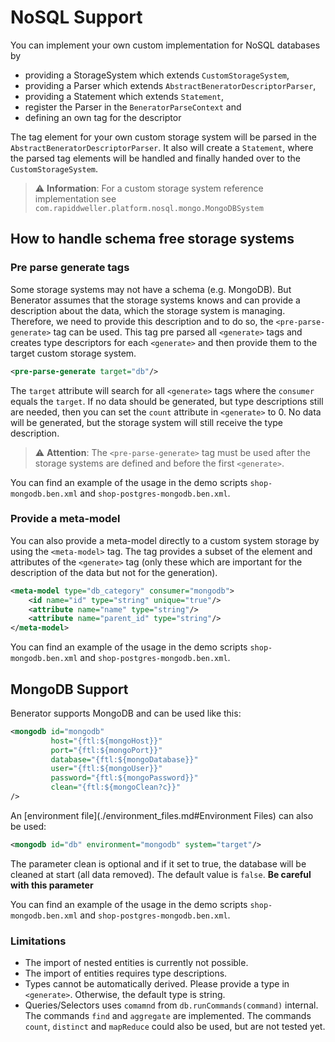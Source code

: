 # NoSQL Support

You can implement your own custom implementation for NoSQL databases by 
- providing a StorageSystem which extends `CustomStorageSystem`, 
- providing a Parser which extends `AbstractBeneratorDescriptorParser`,
- providing a Statement which extends `Statement`,
- register the Parser in the `BeneratorParseContext` and
- defining an own tag for the descriptor

The tag element for your own custom storage system will be parsed in the `AbstractBeneratorDescriptorParser`. It also will create a `Statement`, where the parsed tag elements will be handled and finally handed over to the `CustomStorageSystem`.

> ⚠ **Information**: For a custom storage system reference implementation see ``com.rapiddweller.platform.nosql.mongo.MongoDBSystem``

## How to handle schema free storage systems

### Pre parse generate tags

Some storage systems may not have a schema (e.g. MongoDB). But Benerator assumes that the storage systems knows and can provide a description about the data, which the storage system is managing. Therefore, we need to provide this description and to do so, the  ``<pre-parse-generate>`` tag can be used. This tag pre parsed all ``<generate>`` tags and creates type descriptors for each ``<generate>`` and then provide them to the target custom storage system.

```xml
<pre-parse-generate target="db"/>
```

The ``target`` attribute will search for all ``<generate>`` tags where the ``consumer`` equals the ``target``. If no data should be generated, but type descriptions still are needed, then you can set the ``count`` attribute in ``<generate>`` to 0. No data will be generated, but the storage system will still receive the type description.

> ⚠ **Attention**: The  ``<pre-parse-generate>`` tag must be used after the storage systems are defined and before the first ``<generate>``.

You can find an example of the usage in the demo scripts ``shop-mongodb.ben.xml`` and ``shop-postgres-mongodb.ben.xml``.

### Provide a meta-model

You can also provide a meta-model directly to a custom system storage by using the ``<meta-model>`` tag. The tag provides a subset of the element and attributes of the ``<generate>`` tag (only these which are important for the description of the data but not for the generation). 

```xml
<meta-model type="db_category" consumer="mongodb">
    <id name="id" type="string" unique="true"/>
    <attribute name="name" type="string"/>
    <attribute name="parent_id" type="string"/>
</meta-model>
```

You can find an example of the usage in the demo scripts ``shop-mongodb.ben.xml`` and ``shop-postgres-mongodb.ben.xml``.

## MongoDB Support

Benerator supports MongoDB and can be used like this:

```xml
<mongodb id="mongodb" 
         host="{ftl:${mongoHost}}" 
         port="{ftl:${mongoPort}}" 
         database="{ftl:${mongoDatabase}}"
         user="{ftl:${mongoUser}}" 
         password="{ftl:${mongoPassword}}" 
         clean="{ftl:${mongoClean?c}}"
/>
```

An [environment file](./environment_files.md#Environment Files) can also be used:

```xml
<mongodb id="db" environment="mongodb" system="target"/>
```

The parameter clean is optional and if it set to true, the database will be cleaned at start (all data removed). The default value is ``false``. **Be careful with this parameter**

You can find an example of the usage in the demo scripts ``shop-mongodb.ben.xml`` and ``shop-postgres-mongodb.ben.xml``.

### Limitations 

- The import of nested entities is currently not possible.
- The import of entities requires type descriptions.
- Types cannot be automatically derived. Please provide a type in ``<generate>``. Otherwise, the default type is string.
- Queries/Selectors uses ``comamnd`` from ``db.runCommands(command)`` internal. The commands ``find`` and ``aggregate`` are implemented. The commands ``count``, ``distinct`` and ``mapReduce`` could also be used, but are not tested yet.
